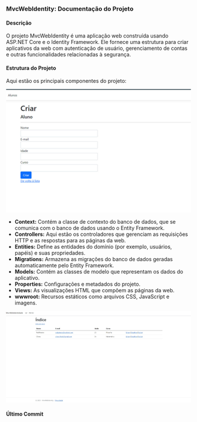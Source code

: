 ### MvcWebIdentity: Documentação do Projeto

#### Descrição
O projeto MvcWebIdentity é uma aplicação web construída usando ASP.NET Core e o Identity Framework. Ele fornece uma estrutura para criar aplicativos da web com autenticação de usuário, gerenciamento de contas e outras funcionalidades relacionadas à segurança.

#### Estrutura do Projeto
Aqui estão os principais componentes do projeto:

<img src= "https://github.com/RodPeixoto/MvcWebIdentity/blob/master/Crud.jpg">

- **Context:** Contém a classe de contexto do banco de dados, que se comunica com o banco de dados usando o Entity Framework.
- **Controllers:** Aqui estão os controladores que gerenciam as requisições HTTP e as respostas para as páginas da web.
- **Entities:** Define as entidades do domínio (por exemplo, usuários, papéis) e suas propriedades.
- **Migrations:** Armazena as migrações do banco de dados geradas automaticamente pelo Entity Framework.
- **Models:** Contém as classes de modelo que representam os dados do aplicativo.
- **Properties:** Configurações e metadados do projeto.
- **Views:** As visualizações HTML que compõem as páginas da web.
- **wwwroot:** Recursos estáticos como arquivos CSS, JavaScript e imagens.

<img src= "https://github.com/RodPeixoto/MvcWebIdentity/blob/master/m-crud.jpg">

#### Último Commit





